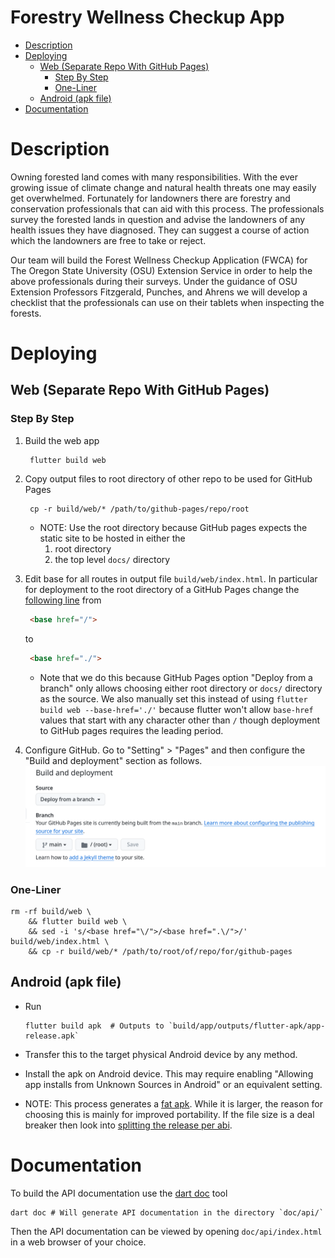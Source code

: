 # Forestry Wellness Checkup App

- [Description](#org2d97f03)
- [Deploying](#orgea3b804)
  - [Web (Separate Repo With GitHub Pages)](#orge884844)
    - [Step By Step](#org5d2c073)
    - [One-Liner](#org14f599a)
  - [Android (apk file)](#org8ee66c3)
- [Documentation](#org8322473)



<a id="org2d97f03"></a>

# Description

Owning forested land comes with many responsibilities. With the ever growing issue of climate change and natural health threats one may easily get overwhelmed. Fortunately for landowners there are forestry and conservation professionals that can aid with this process. The professionals survey the forested lands in question and advise the landowners of any health issues they have diagnosed. They can suggest a course of action which the landowners are free to take or reject.

Our team will build the Forest Wellness Checkup Application (FWCA) for The Oregon State University (OSU) Extension Service in order to help the above professionals during their surveys. Under the guidance of OSU Extension Professors Fitzgerald, Punches, and Ahrens we will develop a checklist that the professionals can use on their tablets when inspecting the forests.


<a id="orgea3b804"></a>

# Deploying


<a id="orge884844"></a>

## Web (Separate Repo With GitHub Pages)


<a id="org5d2c073"></a>

### Step By Step

1.  Build the web app

    ```shell
     flutter build web
    ```

2.  Copy output files to root directory of other repo to be used for GitHub Pages

    ```shell
     cp -r build/web/* /path/to/github-pages/repo/root
    ```

    -   NOTE: Use the root directory because GitHub pages expects the static site to be hosted in either the
        1.  root directory
        2.  the top level `docs/` directory

3.  Edit base for all routes in output file `build/web/index.html`. In particular for deployment to the root directory of a GitHub Pages change the [following line](https://stackoverflow.com/a/71756406) from

    ```html
     <base href="/">
    ```

    to

    ```html
     <base href="./">
    ```

    -   Note that we do this because GitHub Pages option "Deploy from a branch" only allows choosing either root directory or `docs/` directory as the source. We also manually set this instead of using `flutter build web --base-href='./'` because flutter won't allow `base-href` values that start with any character other than `/` though deployment to GitHub pages requires the leading period.

4.  Configure GitHub. Go to "Setting" > "Pages" and then configure the "Build and deployment" section as follows. ![img](docs/images/github-pages.png)


<a id="org14f599a"></a>

### One-Liner

```shell
rm -rf build/web \
    && flutter build web \
    && sed -i 's/<base href="\/">/<base href=".\/">/' build/web/index.html \
    && cp -r build/web/* /path/to/root/of/repo/for/github-pages
```


<a id="org8ee66c3"></a>

## Android (apk file)

-   Run

    ```shell
    flutter build apk  # Outputs to `build/app/outputs/flutter-apk/app-release.apk`
    ```

-   Transfer this to the target physical Android device by any method.

-   Install the apk on Android device. This may require enabling "Allowing app installs from Unknown Sources in Android" or an equivalent setting.

-   NOTE: This process generates a [fat apk](https://docs.flutter.dev/deployment/android#what-is-a-fat-apk). While it is larger, the reason for choosing this is mainly for improved portability. If the file size is a deal breaker then look into [splitting the release per abi](https://docs.flutter.dev/deployment/android#build-an-apk).


<a id="org8322473"></a>

# Documentation

To build the API documentation use the [dart doc](https://dart.dev/tools/dart-doc) tool

```shell
dart doc # Will generate API documentation in the directory `doc/api/`
```

Then the API documentation can be viewed by opening `doc/api/index.html` in a web browser of your choice.
